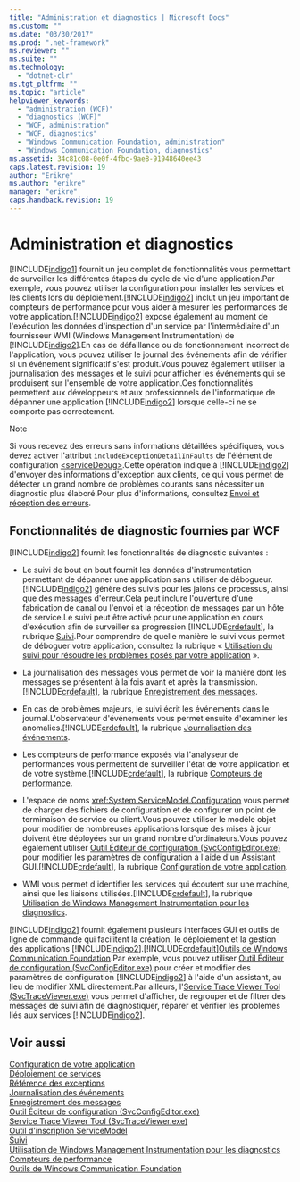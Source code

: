 ```yaml
---
title: "Administration et diagnostics | Microsoft Docs"
ms.custom: ""
ms.date: "03/30/2017"
ms.prod: ".net-framework"
ms.reviewer: ""
ms.suite: ""
ms.technology: 
  - "dotnet-clr"
ms.tgt_pltfrm: ""
ms.topic: "article"
helpviewer_keywords: 
  - "administration (WCF)"
  - "diagnostics (WCF)"
  - "WCF, administration"
  - "WCF, diagnostics"
  - "Windows Communication Foundation, administration"
  - "Windows Communication Foundation, diagnostics"
ms.assetid: 34c81c08-0e0f-4fbc-9ae8-91948640ee43
caps.latest.revision: 19
author: "Erikre"
ms.author: "erikre"
manager: "erikre"
caps.handback.revision: 19
---
```

# Administration et diagnostics
[!INCLUDE[indigo1](../../../../includes/indigo1-md.md)] fournit un jeu complet de fonctionnalités vous permettant de surveiller les différentes étapes du cycle de vie d'une application.Par exemple, vous pouvez utiliser la configuration pour installer les services et les clients lors du déploiement.[!INCLUDE[indigo2](../../../../includes/indigo2-md.md)] inclut un jeu important de compteurs de performance pour vous aider à mesurer les performances de votre application.[!INCLUDE[indigo2](../../../../includes/indigo2-md.md)] expose également au moment de l'exécution les données d'inspection d'un service par l'intermédiaire d'un fournisseur WMI \(Windows Management Instrumentation\) de [!INCLUDE[indigo2](../../../../includes/indigo2-md.md)].En cas de défaillance ou de fonctionnement incorrect de l'application, vous pouvez utiliser le journal des événements afin de vérifier si un événement significatif s'est produit.Vous pouvez également utiliser la journalisation des messages et le suivi pour afficher les événements qui se produisent sur l'ensemble de votre application.Ces fonctionnalités permettent aux développeurs et aux professionnels de l'informatique de dépanner une application [!INCLUDE[indigo2](../../../../includes/indigo2-md.md)] lorsque celle\-ci ne se comporte pas correctement.  
  
> [!NOTE]
>  Si vous recevez des erreurs sans informations détaillées spécifiques, vous devez activer l'attribut `includeExceptionDetailInFaults` de l'élément de configuration [\<serviceDebug\>](../../../../docs/framework/configure-apps/file-schema/wcf/servicedebug.md).Cette opération indique à [!INCLUDE[indigo2](../../../../includes/indigo2-md.md)] d'envoyer des informations d'exception aux clients, ce qui vous permet de détecter un grand nombre de problèmes courants sans nécessiter un diagnostic plus élaboré.Pour plus d'informations, consultez [Envoi et réception des erreurs](../../../../docs/framework/wcf/sending-and-receiving-faults.md).  
  
## Fonctionnalités de diagnostic fournies par WCF  
 [!INCLUDE[indigo2](../../../../includes/indigo2-md.md)] fournit les fonctionnalités de diagnostic suivantes :  
  
-   Le suivi de bout en bout fournit les données d'instrumentation permettant de dépanner une application sans utiliser de débogueur.[!INCLUDE[indigo2](../../../../includes/indigo2-md.md)] génère des suivis pour les jalons de processus, ainsi que des messages d'erreur.Cela peut inclure l'ouverture d'une fabrication de canal ou l'envoi et la réception de messages par un hôte de service.Le suivi peut être activé pour une application en cours d'exécution afin de surveiller sa progression.[!INCLUDE[crdefault](../../../../includes/crdefault-md.md)], la rubrique [Suivi](../../../../docs/framework/wcf/diagnostics/tracing/index.md).Pour comprendre de quelle manière le suivi vous permet de déboguer votre application, consultez la rubrique « [Utilisation du suivi pour résoudre les problèmes posés par votre application](../../../../docs/framework/wcf/diagnostics/tracing/using-tracing-to-troubleshoot-your-application.md) ».  
  
-   La journalisation des messages vous permet de voir la manière dont les messages se présentent à la fois avant et après la transmission.[!INCLUDE[crdefault](../../../../includes/crdefault-md.md)], la rubrique [Enregistrement des messages](../../../../docs/framework/wcf/diagnostics/message-logging.md).  
  
-   En cas de problèmes majeurs, le suivi écrit les événements dans le journal.L'observateur d'événements vous permet ensuite d'examiner les anomalies.[!INCLUDE[crdefault](../../../../includes/crdefault-md.md)], la rubrique [Journalisation des événements](../../../../docs/framework/wcf/diagnostics/event-logging/index.md).  
  
-   Les compteurs de performance exposés via l'analyseur de performances vous permettent de surveiller l'état de votre application et de votre système.[!INCLUDE[crdefault](../../../../includes/crdefault-md.md)], la rubrique [Compteurs de performance](../../../../docs/framework/wcf/diagnostics/performance-counters/index.md).  
  
-   L'espace de noms <xref:System.ServiceModel.Configuration> vous permet de charger des fichiers de configuration et de configurer un point de terminaison de service ou client.Vous pouvez utiliser le modèle objet pour modifier de nombreuses applications lorsque des mises à jour doivent être déployées sur un grand nombre d'ordinateurs.Vous pouvez également utiliser [Outil Éditeur de configuration \(SvcConfigEditor.exe\)](../../../../docs/framework/wcf/configuration-editor-tool-svcconfigeditor-exe.md) pour modifier les paramètres de configuration à l'aide d'un Assistant GUI.[!INCLUDE[crdefault](../../../../includes/crdefault-md.md)], la rubrique [Configuration de votre application](../../../../docs/framework/wcf/diagnostics/configuring-your-application.md).  
  
-   WMI vous permet d'identifier les services qui écoutent sur une machine, ainsi que les liaisons utilisées.[!INCLUDE[crdefault](../../../../includes/crdefault-md.md)], la rubrique [Utilisation de Windows Management Instrumentation pour les diagnostics](../../../../docs/framework/wcf/diagnostics/wmi/index.md).  
  
 [!INCLUDE[indigo2](../../../../includes/indigo2-md.md)] fournit également plusieurs interfaces GUI et outils de ligne de commande qui facilitent la création, le déploiement et la gestion des applications [!INCLUDE[indigo2](../../../../includes/indigo2-md.md)].[!INCLUDE[crdefault](../../../../includes/crdefault-md.md)][Outils de Windows Communication Foundation](../../../../docs/framework/wcf/tools.md).Par exemple, vous pouvez utiliser [Outil Éditeur de configuration \(SvcConfigEditor.exe\)](../../../../docs/framework/wcf/configuration-editor-tool-svcconfigeditor-exe.md) pour créer et modifier des paramètres de configuration [!INCLUDE[indigo2](../../../../includes/indigo2-md.md)] à l'aide d'un assistant, au lieu de modifier XML directement.Par ailleurs, l'[Service Trace Viewer Tool \(SvcTraceViewer.exe\)](../../../../docs/framework/wcf/service-trace-viewer-tool-svctraceviewer-exe.md) vous permet d'afficher, de regrouper et de filtrer des messages de suivi afin de diagnostiquer, réparer et vérifier les problèmes liés aux services [!INCLUDE[indigo2](../../../../includes/indigo2-md.md)].  
  
## Voir aussi  
 [Configuration de votre application](../../../../docs/framework/wcf/diagnostics/configuring-your-application.md)   
 [Déploiement de services](../../../../docs/framework/wcf/diagnostics/deploying-services.md)   
 [Référence des exceptions](../../../../docs/framework/wcf/diagnostics/exceptions-reference/index.md)   
 [Journalisation des événements](../../../../docs/framework/wcf/diagnostics/event-logging/index.md)   
 [Enregistrement des messages](../../../../docs/framework/wcf/diagnostics/message-logging.md)   
 [Outil Éditeur de configuration \(SvcConfigEditor.exe\)](../../../../docs/framework/wcf/configuration-editor-tool-svcconfigeditor-exe.md)   
 [Service Trace Viewer Tool \(SvcTraceViewer.exe\)](../../../../docs/framework/wcf/service-trace-viewer-tool-svctraceviewer-exe.md)   
 [Outil d'inscription ServiceModel](../../../../docs/framework/wcf/diagnostics/servicemodel-registration-tool.md)   
 [Suivi](../../../../docs/framework/wcf/diagnostics/tracing/index.md)   
 [Utilisation de Windows Management Instrumentation pour les diagnostics](../../../../docs/framework/wcf/diagnostics/wmi/index.md)   
 [Compteurs de performance](../../../../docs/framework/wcf/diagnostics/performance-counters/index.md)   
 [Outils de Windows Communication Foundation](../../../../docs/framework/wcf/tools.md)